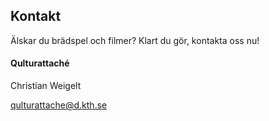 ## Kontakt

Älskar du brädspel och filmer? Klart du gör, kontakta oss nu!

#### Qulturattaché

Christian Weigelt

[qulturattache@d.kth.se](mailto:qulturattache@d.kth.se)
